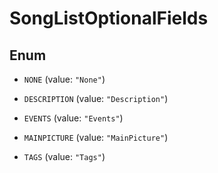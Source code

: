 

# SongListOptionalFields

## Enum


* `NONE` (value: `"None"`)

* `DESCRIPTION` (value: `"Description"`)

* `EVENTS` (value: `"Events"`)

* `MAINPICTURE` (value: `"MainPicture"`)

* `TAGS` (value: `"Tags"`)



